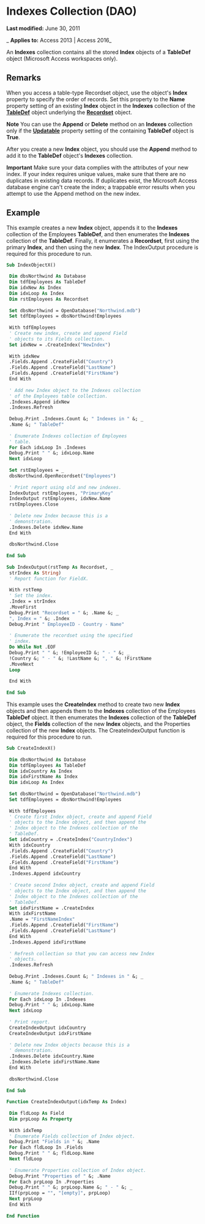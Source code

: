 
# Indexes Collection (DAO)

 **Last modified:** June 30, 2011

 _ **Applies to:** Access 2013 | Access 2016_

An  **Indexes** collection contains all the stored **Index** objects of a **TableDef** object (Microsoft Access workspaces only).


## Remarks

When you access a table-type Recordset object, use the object's  **Index** property to specify the order of records. Set this property to the **Name** property setting of an existing **Index** object in the **Indexes** collection of the **[TableDef](715146b6-c62a-abff-28ee-e6bbe3c08adf.md)** object underlying the **[Recordset](9774232c-e6da-175b-fc7f-ed2ab7908fa0.md)** object.




 **Note**  You can use the  **Append** or **Delete** method on an **Indexes** collection only if the **[Updatable](dc3c021e-f6df-c256-b655-8d36317e0b68.md)** property setting of the containing **TableDef** object is **True**.

After you create a new  **Index** object, you should use the **Append** method to add it to the **TableDef** object's **Indexes** collection.


 **Important**  Make sure your data complies with the attributes of your new index. If your index requires unique values, make sure that there are no duplicates in existing data records. If duplicates exist, the Microsoft Access database engine can't create the index; a trappable error results when you attempt to use the Append method on the new index.


## Example

This example creates a new  **Index** object, appends it to the **Indexes** collection of the Employees **TableDef**, and then enumerates the **Indexes** collection of the **TableDef**. Finally, it enumerates a **Recordset**, first using the primary **Index**, and then using the new **Index**. The IndexOutput procedure is required for this procedure to run.


```vb
Sub IndexObjectX() 
 
 Dim dbsNorthwind As Database 
 Dim tdfEmployees As TableDef 
 Dim idxNew As Index 
 Dim idxLoop As Index 
 Dim rstEmployees As Recordset 
 
 Set dbsNorthwind = OpenDatabase("Northwind.mdb") 
 Set tdfEmployees = dbsNorthwind!Employees 
 
 With tdfEmployees 
 ' Create new index, create and append Field 
 ' objects to its Fields collection. 
 Set idxNew = .CreateIndex("NewIndex") 
 
 With idxNew 
 .Fields.Append .CreateField("Country") 
 .Fields.Append .CreateField("LastName") 
 .Fields.Append .CreateField("FirstName") 
 End With 
 
 ' Add new Index object to the Indexes collection 
 ' of the Employees table collection. 
 .Indexes.Append idxNew 
 .Indexes.Refresh 
 
 Debug.Print .Indexes.Count &; " Indexes in " &; _ 
 .Name &; " TableDef" 
 
 ' Enumerate Indexes collection of Employees 
 ' table. 
 For Each idxLoop In .Indexes 
 Debug.Print " " &; idxLoop.Name 
 Next idxLoop 
 
 Set rstEmployees = _ 
 dbsNorthwind.OpenRecordset("Employees") 
 
 ' Print report using old and new indexes. 
 IndexOutput rstEmployees, "PrimaryKey" 
 IndexOutput rstEmployees, idxNew.Name 
 rstEmployees.Close 
 
 ' Delete new Index because this is a 
 ' demonstration. 
 .Indexes.Delete idxNew.Name 
 End With 
 
 dbsNorthwind.Close 
 
End Sub 
 
Sub IndexOutput(rstTemp As Recordset, _ 
 strIndex As String) 
 ' Report function for FieldX. 
 
 With rstTemp 
 ' Set the index. 
 .Index = strIndex 
 .MoveFirst 
 Debug.Print "Recordset = " &; .Name &; _ 
 ", Index = " &; .Index 
 Debug.Print " EmployeeID - Country - Name" 
 
 ' Enumerate the recordset using the specified 
 ' index. 
 Do While Not .EOF 
 Debug.Print " " &; !EmployeeID &; " - " &; _ 
 !Country &; " - " &; !LastName &; ", " &; !FirstName 
 .MoveNext 
 Loop 
 
 End With 
 
End Sub
```

This example uses the  **CreateIndex** method to create two new **Index** objects and then appends them to the **Indexes** collection of the Employees **TableDef** object. It then enumerates the **Indexes** collection of the **TableDef** object, the **Fields** collection of the new **Index** objects, and the Properties collection of the new **Index** objects. The CreateIndexOutput function is required for this procedure to run.




```vb
Sub CreateIndexX() 
 
 Dim dbsNorthwind As Database 
 Dim tdfEmployees As TableDef 
 Dim idxCountry As Index 
 Dim idxFirstName As Index 
 Dim idxLoop As Index 
 
 Set dbsNorthwind = OpenDatabase("Northwind.mdb") 
 Set tdfEmployees = dbsNorthwind!Employees 
 
 With tdfEmployees 
 ' Create first Index object, create and append Field 
 ' objects to the Index object, and then append the 
 ' Index object to the Indexes collection of the 
 ' TableDef. 
 Set idxCountry = .CreateIndex("CountryIndex") 
 With idxCountry 
 .Fields.Append .CreateField("Country") 
 .Fields.Append .CreateField("LastName") 
 .Fields.Append .CreateField("FirstName") 
 End With 
 .Indexes.Append idxCountry 
 
 ' Create second Index object, create and append Field 
 ' objects to the Index object, and then append the 
 ' Index object to the Indexes collection of the 
 ' TableDef. 
 Set idxFirstName = .CreateIndex 
 With idxFirstName 
 .Name = "FirstNameIndex" 
 .Fields.Append .CreateField("FirstName") 
 .Fields.Append .CreateField("LastName") 
 End With 
 .Indexes.Append idxFirstName 
 
 ' Refresh collection so that you can access new Index 
 ' objects. 
 .Indexes.Refresh 
 
 Debug.Print .Indexes.Count &; " Indexes in " &; _ 
 .Name &; " TableDef" 
 
 ' Enumerate Indexes collection. 
 For Each idxLoop In .Indexes 
 Debug.Print " " &; idxLoop.Name 
 Next idxLoop 
 
 ' Print report. 
 CreateIndexOutput idxCountry 
 CreateIndexOutput idxFirstName 
 
 ' Delete new Index objects because this is a 
 ' demonstration. 
 .Indexes.Delete idxCountry.Name 
 .Indexes.Delete idxFirstName.Name 
 End With 
 
 dbsNorthwind.Close 
 
End Sub 
 
Function CreateIndexOutput(idxTemp As Index) 
 
 Dim fldLoop As Field 
 Dim prpLoop As Property 
 
 With idxTemp 
 ' Enumerate Fields collection of Index object. 
 Debug.Print "Fields in " &; .Name 
 For Each fldLoop In .Fields 
 Debug.Print " " &; fldLoop.Name 
 Next fldLoop 
 
 ' Enumerate Properties collection of Index object. 
 Debug.Print "Properties of " &; .Name 
 For Each prpLoop In .Properties 
 Debug.Print " " &; prpLoop.Name &; " - " &; _ 
 IIf(prpLoop = "", "[empty]", prpLoop) 
 Next prpLoop 
 End With 
 
End Function
```

